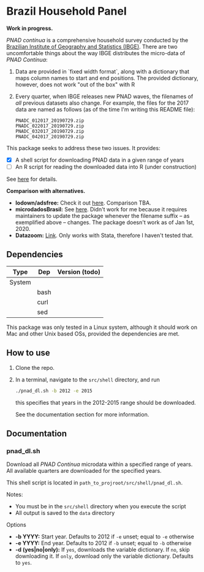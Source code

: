 # Brazil Household Panel

**Work in progress.**

*PNAD contínua* is a comprehensive household survey conducted by the [Brazilian Institute of Geography and Statistics (IBGE)](https://www.ibge.gov.br). There are two uncomfortable things about the way IBGE distributes the micro-data of *PNAD Contínua*:

1.  Data are provided in \`fixed width format\`, along with a dictionary that maps column names to start and end positions. The provided dictionary, however, does not work "out of the box" with R
2.  Every quarter, when IBGE releases new PNAD waves, the filenames of *all* previous datasets also change. For example, the files for the 2017 data are named as follows (as of the time I'm writing this README file):
    
        PNADC_012017_20190729.zip
        PNADC_022017_20190729.zip
        PNADC_032017_20190729.zip
        PNADC_042017_20190729.zip

This package seeks to address these two issues. It provides:

-   [X] A shell script for downloading PNAD data in a given range of years
-   [ ] An R script for reading the downloaded data into R (under construction)

See [here](#orgd070c14) for details.

**Comparison with alternatives.**

-   **lodown/adsfree:** Check it out [here](http://asdfree.com/pesquisa-nacional-por-amostra-de-domicilios-continua-pnadc.html). Comparison TBA.
-   **microdadosBrasil:** See [here](https://github.com/lucasmation/microdadosBrasil). Didn't work for me because it requires maintainers to update the package whenever the filename suffix &#x2013; as exemplified above &#x2013; changes. The package doesn't work as of Jan 1st, 2020.
-   **Datazoom:** [Link](http://www.econ.puc-rio.br/datazoom/english/index.html). Only works with Stata, therefore I haven't tested that.

## Dependencies

<a id="org77a0e4b"></a>

| Type   | Dep  | Version (todo) |
|------ |---- |-------------- |
| System |      |                |
|        | bash |                |
|        | curl |                |
|        | sed  |                |

This package was only tested in a Linux system, although it should work on Mac and other Unix based OSs, provided the dependencies are met.

## How to use

<a id="orgd070c14"></a>

1.  Clone the repo.
2.  In a terminal, navigate to the `src/shell` directory, and run
    
    ```sh
    ./pnad_dl.sh -b 2012 -e 2015
    ```
    
    this specifies that years in the 2012-2015 range should be downloaded.
    
    See the documentation section for more information.

## Documentation

### pnad\_dl.sh

Download all *PNAD Contínua* microdata within a specified range of years. All available quarters are downloaded for the specified years.

This shell script is located in `path_to_projroot/src/shell/pnad_dl.sh`.

Notes:

-   You must be in the `src/shell` directory when you execute the script
-   All output is saved to the `data` directory

Options

-   **-b YYYY:** Start year. Defaults to 2012 if `-e` unset; equal to `-e` otherwise
-   **-e YYYY:** End year. Defaults to 2012 if `-b` unset; equal to `-b` otherwise
-   **-d (yes|no|only):** If `yes`, downloads the variable dictionary. If `no`, skip downloading it. If `only`, download only the variable dictionary. Defaults to `yes`.
